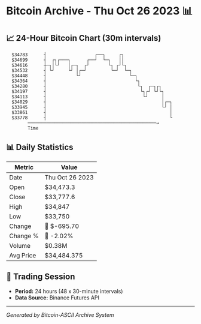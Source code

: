 # Bitcoin Archive - Thu Oct 26 2023 📊

## 📈 24-Hour Bitcoin Chart (30m intervals)

```
  $34783      ┤                  ┌──┐     ┌┐                   
  $34699      ┤  ┌┐┌───┐      ┌──┘  └─┐   ││                   
  $34616      ┼─┐│└┘   │┌─┐  ┌┘       └┐ ┌┘└┐                  
  $34532      ┤ └┘     └┘ │┌─┘         └─┘  └─┐                
  $34448      ┤           └┘                  └─┐              
  $34364      ┤                                 └┐             
  $34280      ┤                                  └┐  ┌─┐┌┐     
  $34197      ┤                                   └┐┌┘ └┘└┐    
  $34113      ┤                                    └┘     │    
  $34029      ┤                                           │┌─┐ 
  $33945      ┤                                           └┘ │ 
  $33861      ┤                                              │ 
  $33778      ┤                                              └ 
        ────────────────────────────────────────────────→
        Time
```

## 📊 Daily Statistics

| Metric | Value |
|--------|-------|
| Date | Thu Oct 26 2023 |
| Open | $34,473.3 |
| Close | $33,777.6 |
| High | $34,847 |
| Low | $33,750 |
| Change | 🔴 $-695.70 |
| Change % | 🔴 -2.02% |
| Volume | $0.38M |
| Avg Price | $34,484.375 |

## 📅 Trading Session

- **Period:** 24 hours (48 x 30-minute intervals)
- **Data Source:** Binance Futures API

---
*Generated by Bitcoin-ASCII Archive System*
